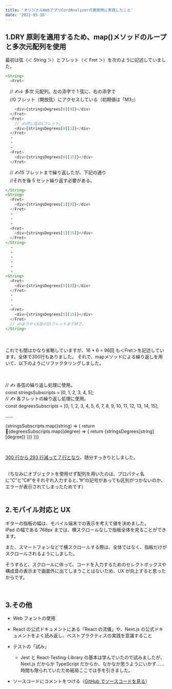 ```yaml
---
title: 'オリジナルWebアプリCordAnalyzerの開発時に実践したこと'
date: '2021-05-10'
---
```


## 1.DRY 原則を適用するため、map()メソッドのループと多次元配列を使用

最初は弦（＜ String ＞）とフレット（＜ Fret ＞）を次のように記述していました。

```javascript
<String>
  <Fret>
```

　// ✍️↓ 多次 元配列。左の添字で 1 弦に、右の添字で<br>
　//0 フレット（開放弦）にアクセスしている（初期値は「M3」）

```javascript
    <div>{stringsDegrees[0][0]}</div>
  </Fret>
  <Fret>
    // ✍️同じ弦の1フレット。
    <div>{stringsDegrees[0][1]}</div>
  </Fret>
  ・
  ・
  ・
  <Fret>
    <div>{stringsDegrees[0][15]}</div>
  </Fret>
```

　// ✍️15 フレットまで繰り返したが、下記の通り
<br>
　//それを後 5 セット繰り返す必要がある。

```javascript
</String>
<String>
  <Fret>
    <div>{stringsDegrees[1][0]}</div>
  </Fret>
  ・
  ・
  ・
  <Fret>
    <div>{stringsDegrees[1][15]}</div>
  </Fret>
</String>
  ・
  ・
  ・
  ・
  ・
  ・
<String>
  <Fret>
    <div>{stringsDegrees[5][0]}</div>
  </Fret>
  ・
  ・
  ・
  <Fret>
    <div>{stringsDegrees[5][15]}</div>
  </Fret>
  // ✍️ようやく6弦の15フレットまで終了。
</String>
```

<br>
<br>
これでも間はかなり省略していますが、16 * 6 = 96回 も＜Fret＞を記述しています。全体で300行もありました。
それで、mapメソッドによる繰り返しを用いて、以下のようにリファクタリングしました。
<br>
<br>
<br>

// ✍️ 各弦の繰り返し処理に使用。<br>
const stringsSubscripts = [0, 1, 2, 3, 4, 5];<br>
// ✍️ 各フレットの繰り返し処理に使用。<br>
const degreesSubscripts = [0, 1, 2, 3, 4, 5, 6, 7, 8, 9, 10, 11, 12, 13, 14, 15];

……

{stringsSubscripts.map((string) => {
return <String>{degreesSubscripts.map((degree) => {
return <Fret>{stringsDegrees[string][degree]}</Fret>
})}</String>
})}

<br>

<u>300 行から 293 行減って 7 行となり</u>、随分すっきりとしました。

<br>
（ちなみにオブジェクトを使用せず配列を用いたのは、プロパティ名に”C”と”C#”をそれぞれ入力すると、”#”の記号があっても区別がつかないのか、エラーが表示されてしまったためです）

<br>
<br>

## 2.モバイル対応と UX

ギターの指板の幅は、モバイル端末での表示を考えて値を決めました。  
iPad の幅である 768px までは、横スクロールなしで指板全体を見ることができます。

また、スマートフォンなどで横スクロールする際は、全体ではなく、指板だけがスクロールされるようにしました。

そうすると、スクロールに伴って、コードを入力するためのセレクトボックスや構成音の表示まで画面外に出てしまうことはないため、UX が向上すると思ったからです。

<br>

## 3.その他

- Web フォントの使用

- React の公式ドキュメントにある「React の流儀」や、Next.js の公式ドキュメントをよく読み返し、ベストプラクティスの実践を意識すること

- テストの「試み」

  - Jest と React-Testing-Library の基本は学んでいたので試みましたが、Next.js だからか TypeScript だからか、なかなか思うようにいかず......時間も限られていたため結局ここでは手を引きました。

- ソースコードにコメントをつける（​​​​​​​​​​​​​​​[GitHub でソースコードを見る](https://github.com/BBC-Radiance/nextts-blog/blob/main/pages/posts/cordAnalyzer.tsx)）

